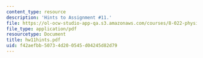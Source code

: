 ```yaml
---
content_type: resource
description: 'Hints to Assignment #11.'
file: https://ol-ocw-studio-app-qa.s3.amazonaws.com/courses/8-022-physics-ii-electricity-and-magnetism-fall-2002/f42aefbb50734d200545d04245d82d79_hw11hints.pdf
file_type: application/pdf
resourcetype: Document
title: hw11hints.pdf
uid: f42aefbb-5073-4d20-0545-d04245d82d79
---
```


